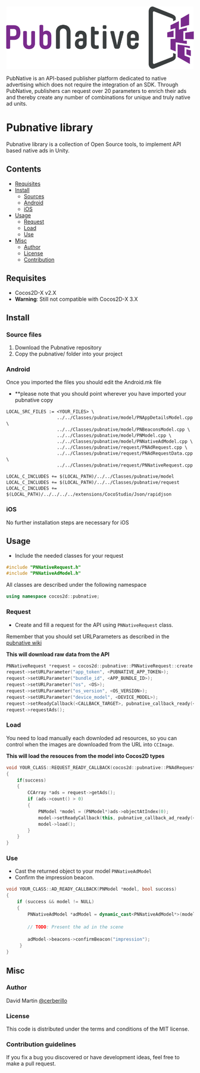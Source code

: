![Pubnative](/docs/PNLogo.png)

PubNative is an API-based publisher platform dedicated to native advertising which does not require the integration of an SDK. Through PubNative, publishers can request over 20 parameters to enrich their ads and thereby create any number of combinations for unique and truly native ad units.

# Pubnative library

Pubnative library is a collection of Open Source tools, to implement API based native ads in Unity.

## Contents

* [Requisites](#requisites)
* [Install](#install)
    * [Sources](#install_sources)
    * [Android](#install_android)
    * [iOS](#install_ios)
* [Usage](#usage)
    * [Request](#usage_request)
    * [Load](#usage_load)
    * [Use](#usage_use) 
* [Misc](#misc)
    * [Author](#misc_author)
    * [License](#misc_license)
    * [Contribution](#misc_contribution)

<a name='requisites'></a>
## Requisites

* Cocos2D-X v2.X
* **Warning**: Still not compatible with Cocos2D-X 3.X

<a name='install'></a> 
## Install

<a name='install_sources'></a> 
### Source files

1. Download the Pubnative repository
2. Copy the pubnative/ folder into your project

<a name='install_android'></a>
### Android

Once you imported the files you should edit the Android.mk file

* **please note that you should point wherever you have imported your pubnative copy

```text
LOCAL_SRC_FILES := <YOUR_FILES> \
                   ../../Classes/pubnative/model/PNAppDetailsModel.cpp \
                   ../../Classes/pubnative/model/PNBeaconsModel.cpp \
                   ../../Classes/pubnative/model/PNModel.cpp \
                   ../../Classes/pubnative/model/PNNativeAdModel.cpp \
                   ../../Classes/pubnative/request/PNAdRequest.cpp \
                   ../../Classes/pubnative/request/PNAdRequestData.cpp \
                   ../../Classes/pubnative/request/PNNativeRequest.cpp
```

```text
LOCAL_C_INCLUDES += $(LOCAL_PATH)/../../Classes/pubnative/model
LOCAL_C_INCLUDES += $(LOCAL_PATH)/../../Classes/pubnative/request
LOCAL_C_INCLUDES += $(LOCAL_PATH)/../../../../extensions/CocoStudio/Json/rapidjson
```

<a name='install_ios'></a>
### iOS

No further installation steps are necessary for iOS

<a name='usage'></a>
## Usage

* Include the needed classes for your request

```cpp
#include "PNNativeRequest.h"
#include "PNNativeAdModel.h"
```

All classes are described under the following namespace

```cpp
using namespace cocos2d::pubnative;
```

<a name='usage_request'></a>
### Request

* Create and fill a request for the API using `PNNativeRequest` class.

Remember that you should set URLParameters as described in the [pubnative wiki](https://pubnative.atlassian.net/wiki/display/PUB/API+Documentation#APIDocumentation-3.Request)

**This will download raw data from the API**

```cpp
PNNativeRequest *request = cocos2d::pubnative::PNNativeRequest::create();
request->setURLParameter("app_token", <PUBNATIVE_APP_TOKEN>);
request->setURLParameter("bundle_id", <APP_BUNDLE_ID>);
request->setURLParameter("os", <OS>);
request->setURLParameter("os_version", <OS_VERSION>);
request->setURLParameter("device_model", <DEVICE_MODEL>);
request->setReadyCallback(<CALLBACK_TARGET>, pubnative_callback_ready(<YOUR_CLASS>::<REQUEST_READY_CALLBACK>));
request->requestAds();
```

<a name='usage_load'></a>
### Load

You need to load manually each downloded ad resources, so you can control when the images are downloaded from the URL into `CCImage`.

**This will load the resouces from the model into Cocos2D types**

```cpp
void YOUR_CLASS::REQUEST_READY_CALLBACK(cocos2d::pubnative::PNAdRequest *request, bool success)
{
    if(success)
    {
        CCArray *ads = request->getAds();
        if (ads->count() > 0)
        {
            PNModel *model = (PNModel*)ads->objectAtIndex(0);
            model->setReadyCallback(this, pubnative_callback_ad_ready(<YOUR_CLASS>::<AD_READY_CALLBACK>));
            model->load();
        }
    }
}
```

<a name='usage_use'></a>
### Use 

* Cast the returned object to your model `PNNativeAdModel` 
* Confirm the impression beacon.

```cpp
void YOUR_CLASS::AD_READY_CALLBACK(PNModel *model, bool success)
{
    if (success && model != NULL)
    {
		PNNativeAdModel *adModel = dynamic_cast<PNNativeAdModel*>(model);
		
		// TODO: Present the ad in the scene
		
		adModel->beacons->confirmBeacon("impression");
	 }
}
```

<a name='misc'></a>
## Misc

<a name='misc_author'></a>
### Author

David Martin [@cerberillo](http://www.github.com/cerberillo)

<a name='misc_license'></a>
### License

This code is distributed under the terms and conditions of the MIT license. 

<a name='misc_contribution'></a>
### Contribution guidelines

If you fix a bug you discovered or have development ideas, feel free to make a pull request.

